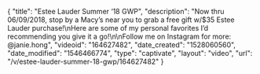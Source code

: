 {
    "title": "Estee Lauder Summer ‘18 GWP",
    "description": "Now thru 06\/09\/2018, stop by a Macy’s near you to grab a free gift w\/$35 Estee Lauder purchase!\nHere are some of my personal favorites I’d recommending you give it a go!\n\nFollow me on Instagram for more: @janie.hong",
    "videoid": "164627482",
    "date_created": "1528060560",
    "date_modified": "1546466774",
    "type": "captivate",
    "layout": "video",
    "url": "\/v\/estee-lauder-summer-18-gwp\/164627482"
}